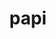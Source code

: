---
title: "papi"
layout: cache
categories: [package, develop-2024-03-03]
meta: {"versions": ["7.0.1", "7.1.0"], "compilers": ["cce@=15.0.1", "gcc@=10.3.0", "gcc@=11.4.0", "gcc@=7.3.1", "gcc@=7.5.0", "gcc@=9.4.0"], "oss": ["amzn2", "rhel8", "sle_hpc15", "ubuntu18.04", "ubuntu20.04", "ubuntu22.04"], "platforms": ["linux"], "targets": ["aarch64", "broadwell", "neoverse_n1", "neoverse_v1", "neoverse_v2", "ppc64le", "x86_64_v3", "x86_64_v4", "zen4"], "stacks": ["e4s", "e4s-cray-rhel", "e4s-cray-sles", "e4s-neoverse-v2", "e4s-neoverse_v1", "e4s-oneapi", "e4s-power", "e4s-rocm-external", "radiuss", "radiuss-aws", "radiuss-aws-aarch64", "root"], "num_specs": 14, "num_specs_by_stack": {"radiuss-aws-aarch64": 2, "root": 14, "radiuss-aws": 1, "e4s-cray-rhel": 1, "e4s-cray-sles": 1, "radiuss": 1, "e4s-power": 2, "e4s-oneapi": 1, "e4s-neoverse_v1": 2, "e4s-neoverse-v2": 2, "e4s-rocm-external": 1, "e4s": 1}}
spec_details: [{"hash": "xqiva4bwwicmxi3ut5jbdwtbsvzl5uex", "compiler": "gcc@=7.3.1", "versions": ["7.1.0"], "os": "amzn2", "platform": "linux", "target": "aarch64", "variants": ["build_system=autotools", "~cuda", "~debug", "+example", "~infiniband", "~lmsensors", "~nvml", "patches=48cb202", "~powercap", "~rapl", "~rocm", "~rocm_smi", "~sde", "+shared", "~static_tools"], "stacks": ["radiuss-aws-aarch64", "root"], "size": "-", "tarball": "https://binaries.spack.io/releases/develop-2024-03-03/build_cache/linux-amzn2-aarch64/gcc-7.3.1/papi-7.1.0/linux-amzn2-aarch64-gcc-7.3.1-papi-7.1.0-xqiva4bwwicmxi3ut5jbdwtbsvzl5uex.spack"}, {"hash": "fmybuppxfyq5fhb72cvh2w6iid2whc25", "compiler": "gcc@=7.3.1", "versions": ["7.1.0"], "os": "amzn2", "platform": "linux", "target": "neoverse_n1", "variants": ["build_system=autotools", "~cuda", "~debug", "+example", "~infiniband", "~lmsensors", "~nvml", "patches=48cb202", "~powercap", "~rapl", "~rocm", "~rocm_smi", "~sde", "+shared", "~static_tools"], "stacks": ["radiuss-aws-aarch64", "root"], "size": "-", "tarball": "https://binaries.spack.io/releases/develop-2024-03-03/build_cache/linux-amzn2-neoverse_n1/gcc-7.3.1/papi-7.1.0/linux-amzn2-neoverse_n1-gcc-7.3.1-papi-7.1.0-fmybuppxfyq5fhb72cvh2w6iid2whc25.spack"}, {"hash": "b5hg7dfwky46bpdkctol43vhtxstuibj", "compiler": "gcc@=7.3.1", "versions": ["7.1.0"], "os": "amzn2", "platform": "linux", "target": "x86_64_v3", "variants": ["build_system=autotools", "~cuda", "~debug", "+example", "~infiniband", "~lmsensors", "~nvml", "patches=48cb202", "~powercap", "~rapl", "~rocm", "~rocm_smi", "~sde", "+shared", "~static_tools"], "stacks": ["root", "radiuss-aws"], "size": "-", "tarball": "https://binaries.spack.io/releases/develop-2024-03-03/build_cache/linux-amzn2-x86_64_v3/gcc-7.3.1/papi-7.1.0/linux-amzn2-x86_64_v3-gcc-7.3.1-papi-7.1.0-b5hg7dfwky46bpdkctol43vhtxstuibj.spack"}, {"hash": "pd2fmkucei7yjqoizvgnv3qgigiblw2j", "compiler": "cce@=15.0.1", "versions": ["7.0.1"], "os": "rhel8", "platform": "linux", "target": "zen4", "variants": ["build_system=autotools", "~cuda", "~debug", "+example", "~infiniband", "~lmsensors", "~nvml", "patches=3788e36,8f54b7e,b6d6caa", "~powercap", "~rapl", "~rocm", "~rocm_smi", "~sde", "+shared", "~static_tools"], "stacks": ["e4s-cray-rhel", "root"], "size": "-", "tarball": "https://binaries.spack.io/releases/develop-2024-03-03/build_cache/linux-rhel8-zen4/cce-15.0.1/papi-7.0.1/linux-rhel8-zen4-cce-15.0.1-papi-7.0.1-pd2fmkucei7yjqoizvgnv3qgigiblw2j.spack"}, {"hash": "ng265oltfj7kqzszcvij55dsyhewyrxv", "compiler": "gcc@=10.3.0", "versions": ["7.1.0"], "os": "sle_hpc15", "platform": "linux", "target": "x86_64_v4", "variants": ["build_system=autotools", "~cuda", "~debug", "+example", "~infiniband", "~lmsensors", "~nvml", "patches=48cb202", "~powercap", "~rapl", "~rocm", "~rocm_smi", "~sde", "+shared", "~static_tools"], "stacks": ["root", "e4s-cray-sles"], "size": "-", "tarball": "https://binaries.spack.io/releases/develop-2024-03-03/build_cache/linux-sle_hpc15-x86_64_v4/gcc-10.3.0/papi-7.1.0/linux-sle_hpc15-x86_64_v4-gcc-10.3.0-papi-7.1.0-ng265oltfj7kqzszcvij55dsyhewyrxv.spack"}, {"hash": "knzhtqnn54x4iiyjw6utvj6tnlwswlbj", "compiler": "gcc@=7.5.0", "versions": ["7.1.0"], "os": "ubuntu18.04", "platform": "linux", "target": "x86_64_v3", "variants": ["build_system=autotools", "~cuda", "~debug", "+example", "~infiniband", "~lmsensors", "~nvml", "patches=48cb202", "~powercap", "~rapl", "~rocm", "~rocm_smi", "~sde", "+shared", "~static_tools"], "stacks": ["radiuss", "root"], "size": "-", "tarball": "https://binaries.spack.io/releases/develop-2024-03-03/build_cache/linux-ubuntu18.04-x86_64_v3/gcc-7.5.0/papi-7.1.0/linux-ubuntu18.04-x86_64_v3-gcc-7.5.0-papi-7.1.0-knzhtqnn54x4iiyjw6utvj6tnlwswlbj.spack"}, {"hash": "xzmshxscj4efbtka7uql3nimjcfvhxko", "compiler": "gcc@=9.4.0", "versions": ["7.1.0"], "os": "ubuntu20.04", "platform": "linux", "target": "ppc64le", "variants": ["build_system=autotools", "~cuda", "~debug", "+example", "~infiniband", "~lmsensors", "~nvml", "patches=48cb202", "~powercap", "~rapl", "~rocm", "~rocm_smi", "~sde", "+shared", "~static_tools"], "stacks": ["e4s-power", "root"], "size": "-", "tarball": "https://binaries.spack.io/releases/develop-2024-03-03/build_cache/linux-ubuntu20.04-ppc64le/gcc-9.4.0/papi-7.1.0/linux-ubuntu20.04-ppc64le-gcc-9.4.0-papi-7.1.0-xzmshxscj4efbtka7uql3nimjcfvhxko.spack"}, {"hash": "tz2ap4weec2mrmbbf37q7fkmd5gi2acm", "compiler": "gcc@=9.4.0", "versions": ["7.1.0"], "os": "ubuntu20.04", "platform": "linux", "target": "ppc64le", "variants": ["build_system=autotools", "+cuda", "~debug", "+example", "~infiniband", "~lmsensors", "~nvml", "patches=48cb202", "~powercap", "~rapl", "~rocm", "~rocm_smi", "~sde", "+shared", "~static_tools"], "stacks": ["e4s-power", "root"], "size": "-", "tarball": "https://binaries.spack.io/releases/develop-2024-03-03/build_cache/linux-ubuntu20.04-ppc64le/gcc-9.4.0/papi-7.1.0/linux-ubuntu20.04-ppc64le-gcc-9.4.0-papi-7.1.0-tz2ap4weec2mrmbbf37q7fkmd5gi2acm.spack"}, {"hash": "i6y77m3nprfqpmtguajeazwzffonozdw", "compiler": "gcc@=11.4.0", "versions": ["7.1.0"], "os": "ubuntu22.04", "platform": "linux", "target": "broadwell", "variants": ["build_system=autotools", "~cuda", "~debug", "+example", "~infiniband", "~lmsensors", "~nvml", "patches=48cb202", "~powercap", "~rapl", "~rocm", "~rocm_smi", "~sde", "+shared", "~static_tools"], "stacks": ["e4s-oneapi", "root"], "size": "-", "tarball": "https://binaries.spack.io/releases/develop-2024-03-03/build_cache/linux-ubuntu22.04-broadwell/gcc-11.4.0/papi-7.1.0/linux-ubuntu22.04-broadwell-gcc-11.4.0-papi-7.1.0-i6y77m3nprfqpmtguajeazwzffonozdw.spack"}, {"hash": "hjysjxqw266gwxrh2l7avhzxmkp6pcfq", "compiler": "gcc@=11.4.0", "versions": ["7.1.0"], "os": "ubuntu22.04", "platform": "linux", "target": "neoverse_v1", "variants": ["build_system=autotools", "~cuda", "~debug", "+example", "~infiniband", "~lmsensors", "~nvml", "patches=48cb202", "~powercap", "~rapl", "~rocm", "~rocm_smi", "~sde", "+shared", "~static_tools"], "stacks": ["root", "e4s-neoverse_v1"], "size": "-", "tarball": "https://binaries.spack.io/releases/develop-2024-03-03/build_cache/linux-ubuntu22.04-neoverse_v1/gcc-11.4.0/papi-7.1.0/linux-ubuntu22.04-neoverse_v1-gcc-11.4.0-papi-7.1.0-hjysjxqw266gwxrh2l7avhzxmkp6pcfq.spack"}, {"hash": "dswzxlzh26lbsfkmyd6txsh7m4soxgig", "compiler": "gcc@=11.4.0", "versions": ["7.1.0"], "os": "ubuntu22.04", "platform": "linux", "target": "neoverse_v1", "variants": ["build_system=autotools", "+cuda", "~debug", "+example", "~infiniband", "~lmsensors", "~nvml", "patches=48cb202", "~powercap", "~rapl", "~rocm", "~rocm_smi", "~sde", "+shared", "~static_tools"], "stacks": ["root", "e4s-neoverse_v1"], "size": "-", "tarball": "https://binaries.spack.io/releases/develop-2024-03-03/build_cache/linux-ubuntu22.04-neoverse_v1/gcc-11.4.0/papi-7.1.0/linux-ubuntu22.04-neoverse_v1-gcc-11.4.0-papi-7.1.0-dswzxlzh26lbsfkmyd6txsh7m4soxgig.spack"}, {"hash": "yfda2fyzyfqrzupnwqvmr6nvd3wdkyqh", "compiler": "gcc@=11.4.0", "versions": ["7.1.0"], "os": "ubuntu22.04", "platform": "linux", "target": "neoverse_v2", "variants": ["build_system=autotools", "~cuda", "~debug", "+example", "~infiniband", "~lmsensors", "~nvml", "patches=48cb202", "~powercap", "~rapl", "~rocm", "~rocm_smi", "~sde", "+shared", "~static_tools"], "stacks": ["root", "e4s-neoverse-v2"], "size": "-", "tarball": "https://binaries.spack.io/releases/develop-2024-03-03/build_cache/linux-ubuntu22.04-neoverse_v2/gcc-11.4.0/papi-7.1.0/linux-ubuntu22.04-neoverse_v2-gcc-11.4.0-papi-7.1.0-yfda2fyzyfqrzupnwqvmr6nvd3wdkyqh.spack"}, {"hash": "scshdda5tlpv5xf4yjyrk5pf3ljdwcxg", "compiler": "gcc@=11.4.0", "versions": ["7.1.0"], "os": "ubuntu22.04", "platform": "linux", "target": "neoverse_v2", "variants": ["build_system=autotools", "+cuda", "~debug", "+example", "~infiniband", "~lmsensors", "~nvml", "patches=48cb202", "~powercap", "~rapl", "~rocm", "~rocm_smi", "~sde", "+shared", "~static_tools"], "stacks": ["root", "e4s-neoverse-v2"], "size": "-", "tarball": "https://binaries.spack.io/releases/develop-2024-03-03/build_cache/linux-ubuntu22.04-neoverse_v2/gcc-11.4.0/papi-7.1.0/linux-ubuntu22.04-neoverse_v2-gcc-11.4.0-papi-7.1.0-scshdda5tlpv5xf4yjyrk5pf3ljdwcxg.spack"}, {"hash": "aa3alnfxs6ozkamzvu4ht3xscepxx3cq", "compiler": "gcc@=11.4.0", "versions": ["7.1.0"], "os": "ubuntu22.04", "platform": "linux", "target": "x86_64_v3", "variants": ["build_system=autotools", "~cuda", "~debug", "+example", "~infiniband", "~lmsensors", "~nvml", "patches=48cb202", "~powercap", "~rapl", "~rocm", "~rocm_smi", "~sde", "+shared", "~static_tools"], "stacks": ["e4s-rocm-external", "e4s", "root"], "size": "-", "tarball": "https://binaries.spack.io/releases/develop-2024-03-03/build_cache/linux-ubuntu22.04-x86_64_v3/gcc-11.4.0/papi-7.1.0/linux-ubuntu22.04-x86_64_v3-gcc-11.4.0-papi-7.1.0-aa3alnfxs6ozkamzvu4ht3xscepxx3cq.spack"}]
---